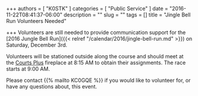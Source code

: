 +++
authors = [ "K0STK" ]
categories = [ "Public Service" ]
date = "2016-11-22T08:41:37-06:00"
description = ""
slug = ""
tags = []
title = "Jingle Bell Run Volunteers Needed"

+++
Volunteers are still needed to provide communication support for the [2016
Jungle Bell Run]({{< relref "/calendar/2016/jingle-bell-run.md" >}}) on
Saturday, December 3rd.

Volunteers will be stationed outside along the course and should meet at
the [Courts Plus](/places/courts-plus-community-fitness/) fireplace at
8:15 AM to obtain their assignments. The race starts at 9:00 AM.

Please contact {{% mailto KC0GQE %}}&nbsp;if you would like to volunteer for, or
have any questions about, this event.
<!--more-->
